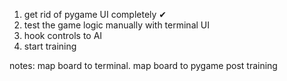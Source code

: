 1. get rid of pygame UI completely  ✔
2. test the game logic manually with terminal UI 
3. hook controls to AI
4. start training


notes:
map board to terminal. 
map board to pygame post training